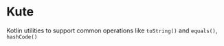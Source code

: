 # Kute
Kotlin utilities to support common operations like `toString()` and `equals()`, `hashCode()`
